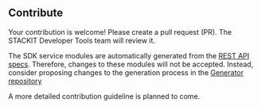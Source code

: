 ## Contribute
Your contribution is welcome! Please create a pull request (PR). The STACKIT Developer Tools team will review it.

The SDK service modules are automatically generated from the [REST API specs](https://github.com/stackitcloud/stackit-api-specifications). Therefore, changes to these modules will not be accepted. Instead, consider proposing changes to the generation process in the [Generator repository](https://github.com/stackitcloud/stackit-sdk-generator)

A more detailed contribution guideline is planned to come.